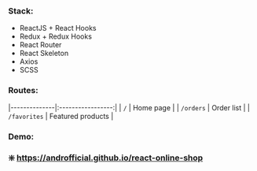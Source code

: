 ### Stack:
* ReactJS + React Hooks
* Redux + Redux Hooks
* React Router 
* React Skeleton
* Axios
* SCSS

### Routes:
|--------------|:-----------------:|
| `/`          | Home page         |
| `/orders`    | Order list        |
| `/favorites` | Featured products |

### Demo:
### :sparkle: https://androfficial.github.io/react-online-shop
